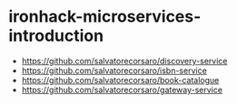 # ironhack-microservices-introduction

- https://github.com/salvatorecorsaro/discovery-service
- https://github.com/salvatorecorsaro/isbn-service
- https://github.com/salvatorecorsaro/book-catalogue
- https://github.com/salvatorecorsaro/gateway-service

